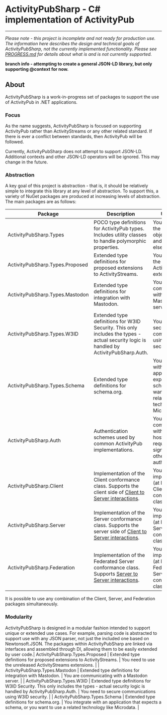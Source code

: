 ﻿# ActivityPubSharp - C# implementation of ActivityPub

---

*Please note - this project is incomplete and not ready for production use. The information here describes the design and technical goals of ActivityPubSharp, not the currently implemented functionality. Please see [PROGRESS.md](PROGRESS.md) for details about what is and is not currently supported.*

**branch info - attempting to create a general JSON-LD library, but only supporting @context for now.**

## About
ActivityPubSharp is a work-in-progress set of packages to support the use of ActivityPub in .NET applications.

### Focus
As the name suggests, ActivityPubSharp is focused on supporting ActivityPub rather than ActivityStreams or any other related standard.
If there is ever a conflict between standards, then ActivityPub will be followed.

Currently, ActivityPubSharp does not attempt to support JSON-LD.
Additional contexts and other JSON-LD operators will be ignored.
This may change in the future.

### Abstraction
A key goal of this project is abstraction - that is, it should be relatively simple to integrate this library at any level of abstraction.
To support this, a variety of NuGet packages are produced at increasing levels of abstraction.
The main packages are as follows:


| Package                         | Description                                                                                                                                                                    | Use Case                                                                                                         |
|---------------------------------|--------------------------------------------------------------------------------------------------------------------------------------------------------------------------------|------------------------------------------------------------------------------------------------------------------|
| ActivityPubSharp.Types          | POCO type definitions for ActivityPub types. Includes utility classes to handle polymorphic properties.                                                                        | You only need the ActivityPub object types, and nothing else.                                                    |
| ActivityPubSharp.Types.Proposed | Extended type definitions for proposed extensions to ActivityStreams.                                                                                                          | You need to use the unreleased ActivityStreams extensions.                                                       |
| ActivityPubSharp.Types.Mastodon | Extended type definitions for integration with Mastodon.                                                                                                                       | You are communicating with a Mastodon server.                                                                    |
| ActivityPubSharp.Types.W3ID     | Extended type definitions for W3ID Security. This only includes the types - actual security logic is handled by ActivityPubSharp.Auth.                                         | You need to secure communications using W3ID security.                                                           |
| ActivityPubSharp.Types.Schema   | Extended type definitions for schema.org.                                                                                                                                      | You integrate with an application that expects a schema, or you want to use a related technology like Microdata. |
| ActivityPubSharp.Auth           | Authentication schemes used by common ActivityPub implementations.                                                                                                             | You will communicate with an external host which requires signatures or other authentication.                    |
| ActivityPubSharp.Client         | Implementation of the Client conformance class. Supports the client side of [Client to Server interactions](https://www.w3.org/TR/activitypub/#client-to-server-interactions). | You are implementing (at least) the Client conformance class.                                                    |
| ActivityPubSharp.Server         | Implementation of the Server conformance class. Supports the server side of [Client to Server interactions](https://www.w3.org/TR/activitypub/#client-to-server-interactions). | You are implementing (at least) the Server conformance class.                                                    |
| ActivityPubSharp.Federation     | Implementation of the Federated Server conformance class. Supports [Server to Server interactions](https://www.w3.org/TR/activitypub/#server-to-server-interactions).          | You are implementing (at least) the Federated Server conformance class.                                          |

It is possible to use any combination of the Client, Server, and Federation packages simultaneously.

### Modularity
ActivityPubSharp is designed in a modular fashion intended to support unique or extended use cases.
For example, parsing code is abstracted to support use with any JSON parser, not just the included one based on Newtonsoft.JSON.
The packages within ActivityPubSharp are linked via interfaces and assembled through DI, allowing them to be easily extended by user code.| ActivityPubSharp.Types.Proposed | Extended type definitions for proposed extensions to ActivityStreams.                                                                                                          | You need to use the unreleased ActivityStreams extensions.                                                                                                                 |
| ActivityPubSharp.Types.Mastodon | Extended type definitions for integration with Mastodon.                                                                                                                       | You are communicating with a Mastodon server.                                                                                                                              |
| ActivityPubSharp.Types.W3ID     | Extended type definitions for W3ID Security. This only includes the types - actual security logic is handled by ActivityPubSharp.Auth.                                         | You need to secure communications using W3ID security.                                                                                                                     |
| ActivityPubSharp.Types.Schema   | Extended type definitions for schema.org.                                                                                                                                      | You integrate with an application that expects a schema, or you want to use a related technology like Microdata.                                                           |